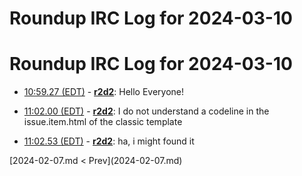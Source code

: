# Roundup IRC Log for 2024-03-10 #
# Roundup IRC Log for 2024-03-10
* <a href="#10:59.27" id="10:59.27">10:59.27 (EDT)</a> - __[r2d2](https://github.com/r2d2)__: Hello Everyone!

* <a href="#11:02.00" id="11:02.00">11:02.00 (EDT)</a> - __[r2d2](https://github.com/r2d2)__: I do not understand a codeline in the issue.item.html of the classic template

* <a href="#11:02.53" id="11:02.53">11:02.53 (EDT)</a> - __[r2d2](https://github.com/r2d2)__: ha, i might found it

<div class="inpage-footer">
[2024-02-07.md < Prev](2024-02-07.md)
</div>

